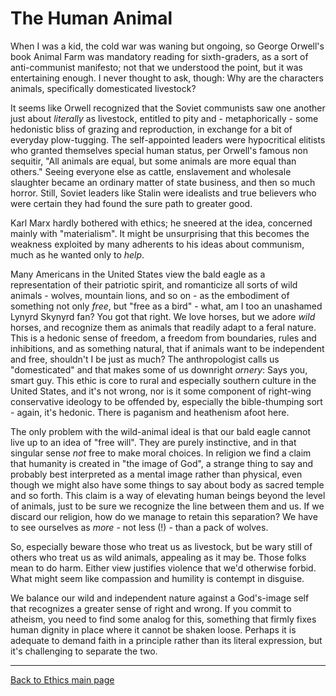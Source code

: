 # The Human Animal

When I was a kid, the cold war was waning but ongoing, so George Orwell's book Animal Farm was mandatory reading for sixth-graders, as a sort of anti-communist manifesto; not that we understood the point, but it was entertaining enough. I never thought to ask, though: Why are the characters animals, specifically domesticated livestock?

It seems like Orwell recognized that the Soviet communists saw one another just about *literally* as livestock, entitled to pity and - metaphorically - some hedonistic bliss of grazing and reproduction, in exchange for a bit of everyday plow-tugging. The self-appointed leaders were hypocritical elitists who granted themselves special human status, per Orwell's famous non sequitir, "All animals are equal, but some animals are more equal than others." Seeing everyone else as cattle, enslavement and wholesale slaughter became an ordinary matter of state business, and then so much horror. Still, Soviet leaders like Stalin were idealists and true believers who were certain they had found the sure path to greater good.

Karl Marx hardly bothered with ethics; he sneered at the idea, concerned mainly with "materialism". It might be unsurprising that this becomes the weakness exploited by many adherents to his ideas about communism, much as he wanted only to *help*.

Many Americans in the United States view the bald eagle as a representation of their patriotic spirit, and romanticize all sorts of wild animals - wolves, mountain lions, and so on - as the embodiment of something not only *free*, but "free as a bird" - what, am I too an unashamed Lynyrd Skynyrd fan? You got that right. We love horses, but we adore *wild* horses, and recognize them as animals that readily adapt to a feral nature. This is a hedonic sense of freedom, a freedom from boundaries, rules and inhibitions, and as something natural, that if animals want to be independent and free, shouldn't I be just as much? The anthropologist calls us "domesticated" and that makes some of us downright *ornery*: Says you, smart guy. This ethic is core to rural and especially southern culture in the United States, and it's not wrong, nor is it some component of right-wing conservative ideology to be offended by, especially the bible-thumping sort - again, it's hedonic. There is paganism and heathenism afoot here.

The only problem with the wild-animal ideal is that our bald eagle cannot live up to an idea of "free will". They are purely instinctive, and in that singular sense *not* free to make moral choices. In religion we find a claim that humanity is created in "the image of God", a strange thing to say and probably best interpreted as a mental image rather than physical, even though we might also have some things to say about body as sacred temple and so forth. This claim is a way of elevating human beings beyond the level of animals, just to be sure we recognize the line between them and us. If we discard our religion, how do we manage to retain this separation? We have to see ourselves as *more* - not less (!) - than a pack of wolves.

So, especially beware those who treat us as livestock, but be wary still of others who treat us as wild animals, appealing as it may be. Those folks mean to do harm. Either view justifies violence that we'd otherwise forbid. What might seem like compassion and humility is contempt in disguise.

We balance our wild and independent nature against a God's-image self that recognizes a greater sense of right and wrong. If you commit to atheism, you need to find some analog for this, something that firmly fixes human dignity in place where it cannot be shaken loose. Perhaps it is adequate to demand faith in a principle rather than its literal expression, but it's challenging to separate the two.

----

[Back to Ethics main page](./README.md)
